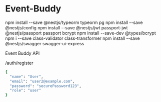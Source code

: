 # Event-Buddy

npm install --save @nestjs/typeorm typeorm pg
npm install --save @nestjs/config
npm install --save @nestjs/jwt passport-jwt @nestjs/passport passport bcrypt
npm install --save-dev @types/bcrypt
npm i --save class-validator class-transformer
npm install --save @nestjs/swagger swagger-ui-express


Event Buddy API

/auth/register

```bash
{
  "name": "User",
  "email": "user2@example.com",
  "password": "securePassword123",
  "role": "user"
}
```